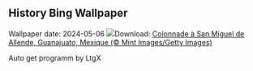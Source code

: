 ## History Bing Wallpaper
Wallpaper date: 2024-05-06
![](https://www.bing.com/th?id=OHR.SanMiguelAllende_FR-CA8646700172_UHD.jpg&w=1000)Download: [Colonnade à San Miguel de Allende, Guanajuato, Mexique (© Mint Images/Getty Images)](https://www.bing.com/th?id=OHR.SanMiguelAllende_FR-CA8646700172_UHD.jpg)

Auto get programm by LtgX
